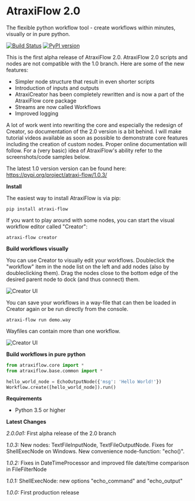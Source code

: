 # AtraxiFlow 2.0
The flexible python workflow tool - create workflows within minutes, visually or in pure python.

[![Build Status](https://travis-ci.org/smertiens/AtraxiFlow.svg?branch=develop)](https://travis-ci.org/smertiens/AtraxiFlow)
[![PyPI version](https://badge.fury.io/py/atraxi-flow.svg)](https://badge.fury.io/py/atraxi-flow)

This is the first alpha release of AtraxiFlow 2.0. AtraxiFlow 2.0 scripts and nodes are not compatible with the 1.0
branch. Here are some of the new features:

* Simpler node structure  that result in even shorter scripts
* Introduction of inputs and outputs
* AtraxiCreator has been completely rewritten and is now a part of the AtraxiFlow core package
* Streams are now called Workflows
* Improved logging

A lot of work went into rewriting the core and especially the redesign of Creator, so 
documentation of the 2.0 version is a bit behind. 
I will make tutorial videos available as soon as possible to demonstrate core features including
the creation of custom nodes. Proper online documentation will follow. For a (very basic) idea
of AtraxiFlow's ability refer to the screenshots/code samples below.

The latest 1.0 version version can be found here: https://pypi.org/project/atraxi-flow/1.0.3/

**Install**

The easiest way to install AtraxiFlow is via pip:

```
pip install atraxi-flow
```

If you want to play around with some nodes, you can start the visual workflow editor called "Creator":

```
atraxi-flow creator
```

**Build workflows visually**

You can use Creator to visually edit your workflows. Doubleclick the "workflow" item in the node list
on the left and add nodes (also by doubleclicking them). Drag the nodes close to the bottom edge of the
desired parent node to dock (and thus connect) them.

![Creator UI](https://media.atraxi-flow.com/demo_ui.png)

You can save your workflows in a way-file that can then be loaded in Creator again or be run
directly from the console.

```
atraxi-flow run demo.way
```

Wayfiles can contain more than one workflow. 

![Creator UI](https://media.atraxi-flow.com/demo_console.png)


**Build workflows in pure python**

```python
from atraxiflow.core import *
from atraxiflow.base.common import *

hello_world_node = EchoOutputNode({'msg': 'Hello World!'})
Workflow.create([hello_world_node]).run()
```

**Requirements**

* Python 3.5 or higher

**Latest Changes**

_2.0.0a1:_ First alpha release of the 2.0 branch

_1.0.3:_ New nodes: TextFileInputNode, TextFileOutputNode. Fixes for ShellExecNode on Windows. New convenience node-function: "echo()".

_1.0.2:_ Fixes in DateTimeProcessor and improved file date/time comparison in FileFilterNode

_1.0.1:_ ShellExecNode: new options "echo_command" and "echo_output"

_1.0.0:_ First production release  

